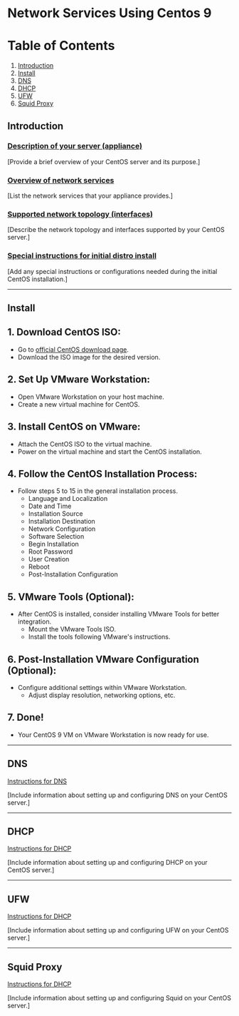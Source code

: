 # Network Services Using Centos 9
# Table of Contents
1. [Introduction](#intro)
2. [Install](#install)
3. [DNS](#dns)
4. [DHCP](#dhcp)
5. [UFW](#ufw)
6. [Squid Proxy](#squid-proxy)
## Introduction <a name="intro"></a>

### [Description of your server (appliance)](description.md)
[Provide a brief overview of your CentOS server and its purpose.]

### [Overview of network services](network-services.md)
[List the network services that your appliance provides.]

### [Supported network topology (interfaces)](network-topology.md)
[Describe the network topology and interfaces supported by your CentOS server.]

### [Special instructions for initial distro install](initial-install.md)
[Add any special instructions or configurations needed during the initial CentOS installation.]

---

## Install <a name="install"></a>

## 1. Download CentOS ISO:
- Go to [official CentOS download page](https://www.centos.org/download/).
- Download the ISO image for the desired version.

## 2. Set Up VMware Workstation:
- Open VMware Workstation on your host machine.
- Create a new virtual machine for CentOS.

## 3. Install CentOS on VMware:
- Attach the CentOS ISO to the virtual machine.
- Power on the virtual machine and start the CentOS installation.

## 4. Follow the CentOS Installation Process:
- Follow steps 5 to 15 in the general installation process.
  - Language and Localization
  - Date and Time
  - Installation Source
  - Installation Destination
  - Network Configuration
  - Software Selection
  - Begin Installation
  - Root Password
  - User Creation
  - Reboot
  - Post-Installation Configuration

## 5. VMware Tools (Optional):
- After CentOS is installed, consider installing VMware Tools for better integration.
  - Mount the VMware Tools ISO.
  - Install the tools following VMware's instructions.

## 6. Post-Installation VMware Configuration (Optional):
- Configure additional settings within VMware Workstation.
  - Adjust display resolution, networking options, etc.

## 7. Done!
- Your CentOS 9 VM on VMware Workstation is now ready for use.

---

## DNS <a name="dns"></a>

[Instructions for DNS](DNS/dns-instructions)

[Include information about setting up and configuring DNS on your CentOS server.]

---

## DHCP <a name="dhcp"></a>

[Instructions for DHCP](DHCP/dhcp-Instructions)

[Include information about setting up and configuring DHCP on your CentOS server.]

---

## UFW <a name="ufw"></a>

[Instructions for DHCP](UFW/ufw-Instructions)

[Include information about setting up and configuring UFW on your CentOS server.]

---

## Squid Proxy <a name="squid-proxy"></a>

[Instructions for DHCP](SQUID/Squid-Instructions)

[Include information about setting up and configuring Squid on your CentOS server.]